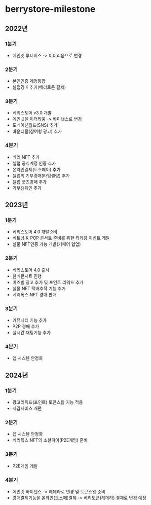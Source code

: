 # berrystore-milestone
## 2022년
### 1분기
- 메인넷 루니버스 -> 이더리움으로 변경
### 2분기
- 본인인증 계정통합
- 셀럽경매 추가(베리토큰 결제)
### 3분기
- 베리스토어 v3.0 개발
- 메인넷을 이더리움 -> 바이낸스로 변경
- 도네이션월드(SNS) 추가
- 바운티몰(참여형 광고) 추가
### 4분기
- 베리 NFT 추가
- 셀럽 공식계정 인증 추가
- 온라인결제(토스페이) 추가
- 셀럽의 기부경매(타임셀링) 추가
- 셀럽 굿즈경매 추가
- 기부캠페인 추가
## 2023년
### 1분기
- 베리스토어 4.0 개발준비
- 베트남 K-POP 콘서트 준비를 위한 티케팅 이벤트 개발
- 실물 NFT인증 기능 개발(키페어 협업)
### 2분기
- 베리스토어 4.0 출시
- 한베콘서트 진행
- 버즈빌 광고 추가 및 포인트 리워드 추가
- 실물 NFT 택배추적 기능 추가
- 베리폭스 NFT 경매 판매
### 3분기
- 커뮤니티 기능 추가
- P2P 경매 추가
- 실시간 채팅기능 추가
### 4분기
- 앱 시스템 안정화
## 2024년
### 1분기
- 광고리워드(포인트) 토큰스왑 기능 적용
- 지갑서비스 개편
### 2분기
- 앱 시스템 안정화
- 베리폭스 NFT의 소셜파이(P2E게임) 준비
### 3분기
- P2E게임 개발
### 4분기
- 메인넷 바이낸스 -> 헤데라로 변경 및 토큰스왑 준비
- 경매결제기능을 온라인(토스페)결제 -> 베리토큰(헤데라) 결제로 변경 예정
